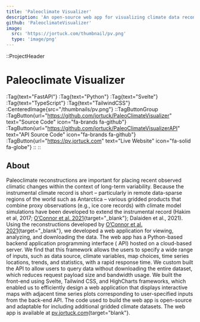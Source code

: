 ```yaml
---
title: 'Paleoclimate Visualizer'
description: 'An open-source web app for visualizing climate data reconstructions, built during my time as an Undergraduate Research Assistant for the University of Washington School of Oceanography.'
github: 'PaleoclimateVisualizer'
image:
  src: 'https://jortuck.com/thumbnail/pv.png'
  type: 'image/png'
---
```


::ProjectHeader

# Paleoclimate Visualizer

:Tag{text="FastAPI"} :Tag{text="Python"} :Tag{text="Svelte"} :Tag{text="TypeScript"} :Tag{text="TailwindCSS"}
:CenteredImage{src="/thumbnails/pv.png"}
::TagButtonGroup
:TagButton{url="https://github.com/jortuck/PaleoClimateVisualizer" text="Source Code" icon="fa-brands fa-github"}
:TagButton{url="https://github.com/jortuck/PaleoClimateVisualizerAPI" text="API Source Code" icon="fa-brands fa-github"}
:TagButton{url="https://pv.jortuck.com" text="Live Website" icon="fa-solid fa-globe"}
::
::

## About

Paleoclimate reconstructions are important for placing recent observed climatic changes within the context of long-term
variability. Because the instrumental climate record is short – particularly in remote data-sparse regions of the world
such as Antarctica – various gridded products that combine proxy observations (e.g., ice core records) with climate
model simulations have been developed to extend the instrumental record (Hakim et al,
2017; [O’Connor et al. 2021](https://agupubs.onlinelibrary.wiley.com/doi/10.1029/2021GL095999){target="_blank"};
Dalaiden et al., 2021). Using the reconstructions developed
by [O’Connor et al. 2021](https://agupubs.onlinelibrary.wiley.com/doi/10.1029/2021GL095999){target="_blank"}, we
developed a web application for
viewing, analyzing, and downloading the data. The web app has a Python-based backend application programming interface (
API) hosted on a cloud-based server. We find that this framework allows the users to specify a wide range of inputs,
such as data source, climate variables, map choices, time series locations, trends, and statistics, with a rapid
response time. We custom built the API to allow users to query data without downloading the entire dataset, which
reduces request payload size and bandwidth usage. We built the front-end using Svelte, Tailwind CSS, and HighCharts
frameworks, which enabled us to efficiently design a web application that displays interactive maps with adjacent time
series plots corresponding to user-specified inputs from the back-end API. The code used to build the web app is
open-source and adaptable for including additional gridded climate datasets. The web app is available
at [pv.jortuck.com](https://pv.jortuck.com/){target="blank"}. 